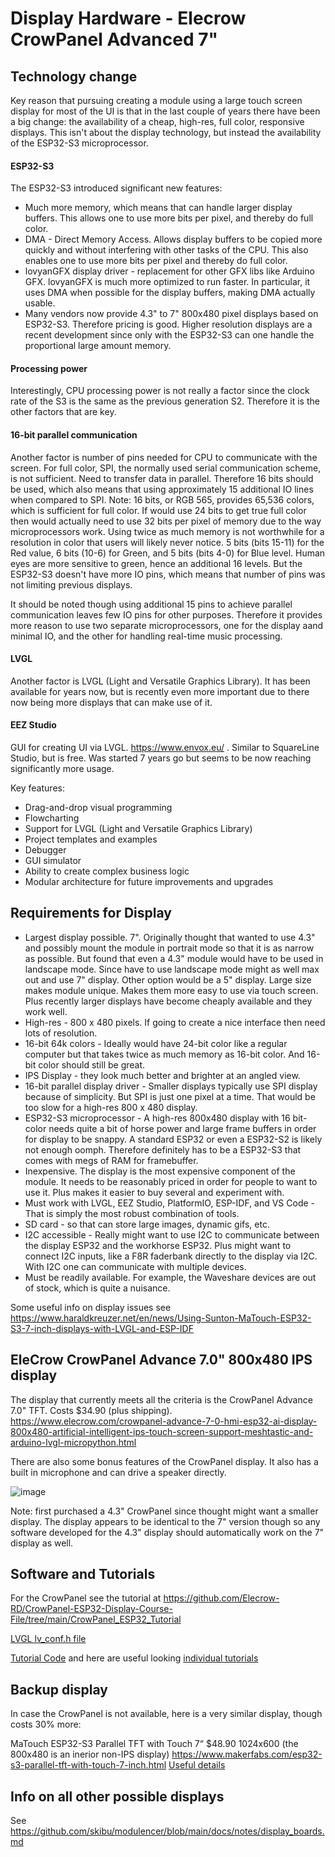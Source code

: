 # Display Hardware - Elecrow CrowPanel Advanced 7"

## Technology change
Key reason that pursuing creating a module using a large touch screen display for most of the UI is that in the last couple of years there have been a big change: the availability of a cheap, high-res, full color, responsive displays. This isn't about the display technology, but instead the availability of the ESP32-S3 microprocessor. 

#### ESP32-S3
The ESP32-S3 introduced significant new features:
 * Much more memory, which means that can handle larger display buffers. This allows one to use more bits per pixel, and thereby do full color. 
 * DMA - Direct Memory Access. Allows display buffers to be copied more quickly and without interfering with other tasks of the CPU. This also enables one to use more bits per pixel and thereby do full color.
 * lovyanGFX display driver - replacement for other GFX libs like Arduino GFX. lovyanGFX is much more optimized to run faster. In particular, it uses DMA when possible for the display buffers, making DMA actually usable.
 * Many vendors now provide 4.3" to 7" 800x480 pixel displays based on ESP32-S3. Therefore pricing is good. Higher resolution displays are a recent development since only with the ESP32-S3 can one handle the proportional large amount memory.

#### Processing power
Interestingly, CPU processing power is not really a factor since the clock rate of the S3 is the same as the previous generation S2. Therefore it is the other factors that are key. 

#### 16-bit parallel communication
Another factor is number of pins needed for CPU to communicate with the screen. For full color, SPI, the normally used serial communication scheme, is not sufficient. Need to transfer data in parallel. Therefore 16 bits should be used, which also means that using approximately 15 additional IO lines when compared to SPI. Note: 16 bits, or RGB 565, provides 65,536 colors, which is sufficient for full color. If would use 24 bits to get true full color then would actually need to use 32 bits per pixel of memory due to the way microprocessors work. Using twice as much memory is not worthwhile for a resolution in color that users will likely never notice.
5 bits (bits 15-11) for the Red value, 6 bits (10-6) for Green, and 5 bits (bits 4-0) for Blue level. Human eyes are more sensitive to green, hence an additional 16 levels. But the ESP32-S3 doesn't have more IO pins, which means that number of pins was not limiting previous displays. 

It should be noted though using additional 15 pins to achieve parallel communication leaves few IO pins for other purposes. Therefore it provides more reason to use two separate microprocessors, one for the display aand minimal IO, and the other for handling real-time music processing.

#### LVGL
Another factor is LVGL (Light and Versatile Graphics Library). It has been available for years now, but is recently even more important due to there now being more displays that can make use of it. 

#### EEZ Studio
GUI for creating UI via LVGL. https://www.envox.eu/ . Similar to SquareLine Studio, but is free. Was started 7 years go but seems to be now reaching significantly more usage.

Key features:
 * Drag-and-drop visual programming
 * Flowcharting
 * Support for LVGL (Light and Versatile Graphics Library)
 * Project templates and examples
 * Debugger
 * GUI simulator
 * Ability to create complex business logic
 * Modular architecture for future improvements and upgrades

## Requirements for Display
 * Largest display possible. 7". Originally thought that wanted to use 4.3" and possibly mount the module
   in portrait mode so that it is as narrow as possible. But found that even a 4.3" module would have to
   be used in landscape mode. Since have to use landscape mode might as well max out and use 7" display.
   Other option would be a 5" display. Large size makes module unique. Makes them more easy to use via touch screen.
   Plus recently larger displays have
   become cheaply available and they work well.
 * High-res - 800 x 480 pixels. If going to create a nice interface then need lots of resolution.
 * 16-bit 64k colors - Ideally would have 24-bit color like a regular computer but that takes twice as much
   memory as 16-bit color. And 16-bit color should still be great.
 * IPS Display - they look much better and brighter at an angled view.
 * 16-bit parallel display driver - Smaller displays typically use SPI display because of simplicity.
   But SPI is just one pixel at a time. That would be too slow for a high-res 800 x 480 display.
 * ESP32-S3 microprocessor - A high-res 800x480 display with 16 bit-color needs quite a bit of horse power and
   large frame buffers in order for display to be snappy. A standard ESP32 or even a ESP32-S2 is likely not
   enough oomph. Therefore definitely has to be a ESP32-S3 that comes with megs of RAM for framebuffer.
 * Inexpensive. The display is the most expensive component of the module. It needs to be reasonably priced
   in order for people to want to use it. Plus makes it easier to buy several and experiment with.
 * Must work with LVGL, EEZ Studio, PlatformIO, ESP-IDF, and VS Code - That is simply the most robust
   combination of tools.
 * SD card - so that can store large images, dynamic gifs, etc.
 * I2C accessible - Really might want to use I2C to communicate between the display ESP32 and the
   workhorse ESP32. Plus might want to connect I2C inputs, like a F8R faderbank directly to the display via
   I2C. With I2C one can communicate with multiple devices.
 * Must be readily available. For example, the Waveshare devices are out of stock, which is quite a nuisance.

Some useful info on display issues see https://www.haraldkreuzer.net/en/news/Using-Sunton-MaTouch-ESP32-S3-7-inch-displays-with-LVGL-and-ESP-IDF

## EleCrow CrowPanel Advance 7.0" 800x480 IPS display
The display that currently meets all the criteria is the CrowPanel Advance 7.0" TFT. Costs $34.90 (plus shipping).
https://www.elecrow.com/crowpanel-advance-7-0-hmi-esp32-ai-display-800x480-artificial-intelligent-ips-touch-screen-support-meshtastic-and-arduino-lvgl-micropython.html

There are also some bonus features of the CrowPanel display. It also has a built in microphone and can drive a 
speaker directly. 

![image](https://github.com/user-attachments/assets/830bb214-b0c7-422e-a169-f42a1ef8b4f5)

Note: first purchased a 4.3" CrowPanel since thought might want a smaller display. The display appears to be 
identical to the 7" version though so any software developed for the 4.3" display should automatically work
on the 7" display as well.

## Software and Tutorials
For the CrowPanel see the tutorial at https://github.com/Elecrow-RD/CrowPanel-ESP32-Display-Course-File/tree/main/CrowPanel_ESP32_Tutorial

[LVGL lv_conf.h file](https://github.com/Elecrow-RD/CrowPanel-ESP32-Display-Course-File/blob/main/CrowPanel_ESP32_Tutorial/File/LVGL%20lv_conf%20file/lv_conf.h)

[Tutorial Code](https://github.com/Elecrow-RD/CrowPanel-ESP32-Display-Course-File/tree/main/CrowPanel_ESP32_Tutorial/Code) and here are useful looking [individual tutorials](https://github.com/Elecrow-RD/CrowPanel-ESP32-Display-Course-File/tree/main/CrowPanel_ESP32_Tutorial/Code/V1.X)

## Backup display
In case the CrowPanel is not available, here is a very similar display, though costs 30% more:

MaTouch ESP32-S3 Parallel TFT with Touch 7“
$48.90 1024x600 (the 800x480 is an inerior non-IPS display)
https://www.makerfabs.com/esp32-s3-parallel-tft-with-touch-7-inch.html
[Useful details](https://www.haraldkreuzer.net/en/news/first-impressions-new-makerfabs-matouch-esp32-s3-7-inch-ips-displays)

## Info on all other possible displays
See https://github.com/skibu/modulencer/blob/main/docs/notes/display_boards.md
